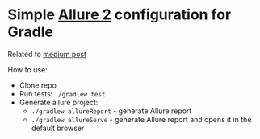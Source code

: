# Simple [Allure 2](https://github.com/allure-framework/allure-java) configuration for Gradle

Related to [medium post](https://medium.com/@rosolko/simple-allure-2-configuration-for-gradle-8cd3810658dd)

How to use:
* Clone repo
* Run tests: `./gradlew test`
* Generate allure project:
    * `./gradlew allureReport` - generate Allure report
    * `./gradlew allureServe` - generate Allure report and opens it in the default browser
